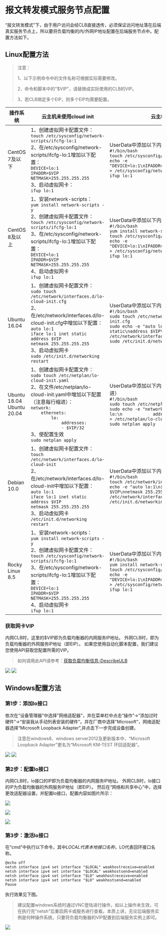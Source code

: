 # 报文转发模式服务节点配置
“报文转发模式”下，由于用户访问会经CLB直接透传，必须保证访问地址落在后端真实服务节点上，所以要将负载均衡的内/外网IP地址配置在后端服务节点中。配置方法如下。


## Linux配置方法

> 注意：
>
> 1、以下示例命令中的文件名称可根据实际需要修改。
>
> 2、命令和脚本中的"$VIP"，请替换成实际使用的CLB的VIP。
>
> 3、若CLB绑定多个EIP，则多个EIP均需要配置。

| 操作系统                       | 云主机未使用cloud init                                       | 云主机使用cloud init                                       |
| ------------------------------ | ------------------------------------------------------------ | ------------------------------------------------------------ |
| CentOS 7及以下                 | 1、创建虚拟网卡配置文件：<br/>```touch /etc/sysconfig/network-scripts/ifcfg-lo:1``` <br/>2、在/etc/sysconfig/network-scripts/ifcfg-lo:1增加以下配置：<br/>```DEVICE=lo:1```<br/>```IPADDR=$VIP```<br/>```NETMASK=255.255.255.255```<br/>3、启动虚拟网卡：<br/>```ifup lo:1``` | UserData中添加以下内容：[UserData说明](https://docs.ucloud.cn/uhost/guide/metadata/userdata)<br/>```#!/bin/bash```<br/>```touch /etc/sysconfig/network-scripts/ifcfg-lo:1```<br/>```echo -e "DEVICE=lo:1\nIPADDR=$VIP\nNETMASK=255.255.255.255"  > /etc/sysconfig/network-scripts/ifcfg-lo:1```<br/>```ifup lo:1``` |
| CentOS 8及以上                 | 1、安装network-scripts：<br/>```yum install network-scripts -y```<br/>2、创建虚拟网卡配置文件：<br/>```touch /etc/sysconfig/network-scripts/ifcfg-lo:1```<br/>3、在/etc/sysconfig/network-scripts/ifcfg-lo:1增加以下配置：<br/>```DEVICE=lo:1```<br/>```IPADDR=$VIP```<br/>```NETMASK=255.255.255.255``` <br/>4、启动虚拟网卡<br/>```ifup lo:1``` | UserData中添加以下内容：[UserData说明](https://docs.ucloud.cn/uhost/guide/metadata/userdata)<br/>```#!/bin/bash```<br/>```yum install network-scripts -y```<br/>```touch /etc/sysconfig/network-scripts/ifcfg-lo:1```<br/>```echo -e "DEVICE=lo:1\nIPADDR=$VIP\nNETMASK=255.255.255.255"  > /etc/sysconfig/network-scripts/ifcfg-lo:1```<br/>```ifup lo:1``` |
| Ubuntu 16.04                   | 1、创建虚拟网卡配置文件：<br/> ```sudo touch /etc/network/interfaces.d/lo-cloud-init.cfg```<br/>2、在/etc/network/interfaces.d/lo-cloud-init.cfg中增加以下配置：<br/>```auto lo:1```<br/>```iface lo:1 inet static```<br/>```address $VIP```<br/>```netmask 255.255.255.255```<br/>3、启动虚拟网卡<br/>```sudo /etc/init.d/networking restart``` | UserData中添加以下内容：[UserData说明](https://docs.ucloud.cn/uhost/guide/metadata/userdata)<br/>```#!/bin/bash```<br/>```sudo touch /etc/network/interfaces.d/lo-cloud-init.cfg```<br/>```sudo echo -e "auto lo:1\niface lo:1 inet static\naddress $VIP\nnetmask 255.255.255.255" > /etc/network/interfaces.d/lo-cloud-init.cfg```<br/>```sudo /etc/init.d/networking restart``` |
| Ubuntu 18.04<br/>Ubuntu 20.04  | 1、创建虚拟网卡配置文件：<br/> ```sudo touch /etc/netplan/lo-cloud-init.yaml```<br/>2、在文件/etc/netplan/lo-cloud-init.yaml中增加以下配置（注意每行缩进）：<br/>```network:```<br/>```    ethernets:```<br/>```        lo:```<br/>```            addresses:```<br/>```            - $VIP/32```<br/>3、使配置生效<br/>```sudo netplan apply``` | UserData中添加以下内容：[UserData说明](https://docs.ucloud.cn/uhost/guide/metadata/userdata)（注意每行缩进）<br/>```#!/bin/bash```<br/>```sudo touch /etc/netplan/lo-cloud-init.yaml```<br/>```sudo echo -e "network:\n    ethernets:\n        lo:\n            addresses:\n            - $VIP/32" > /etc/netplan/lo-cloud-init.yaml```<br/>```sudo netplan apply```  |
| Debian 10.0                    | 1、创建虚拟网卡配置文件：<br/> ```touch /etc/network/interfaces.d/lo-cloud-init```<br/>2、在/etc/network/interfaces.d/lo-cloud-init中增加以下配置：<br/>```auto lo:1```<br/>```iface lo:1 inet static```<br/>```address $VIP```<br/>```netmask 255.255.255.255```<br/>3、启动虚拟网卡<br/>```/etc/init.d/networking restart``` | UserData中添加以下内容：[UserData说明](https://docs.ucloud.cn/uhost/guide/metadata/userdata)<br/>```#!/bin/bash```<br/>```touch /etc/network/interfaces.d/lo-cloud-init```<br/>```echo -e "auto lo:1\niface lo:1 inet static\naddress $VIP\nnetmask 255.255.255.255" > /etc/network/interfaces.d/lo-cloud-init```<br/>```/etc/init.d/networking restart``` |
| Rocky Linux 8.5                | 1、安装network-scripts：<br/>```yum install network-scripts -y```<br/>2、创建虚拟网卡配置文件：<br/>```touch /etc/sysconfig/network-scripts/ifcfg-lo:1``` <br/>3、在/etc/sysconfig/network-scripts/ifcfg-lo:1增加以下配置：<br/>```DEVICE=lo:1```<br/>```IPADDR=$VIP```<br/>```NETMASK=255.255.255.255``` <br/>4、启动虚拟网卡<br/>```ifup lo:1``` | UserData中添加以下内容：[UserData说明](https://docs.ucloud.cn/uhost/guide/metadata/userdata)<br/>```#!/bin/bash```<br/>```yum install network-scripts -y```<br/>```touch /etc/sysconfig/network-scripts/ifcfg-lo:1```<br/>```echo -e "DEVICE=lo:1\nIPADDR=$VIP\nNETMASK=255.255.255.255"  > /etc/sysconfig/network-scripts/ifcfg-lo:1```<br/>```ifup lo:1``` |


### 获取网卡VIP

内网CLB时，这里的$VIP即为负载均衡器的内网服务IP地址。
外网CLB时，即为负载均衡器的外网服务IP地址（即EIP）。
如果您使用自动化脚本配置，我们建议您使用API获取您配置所需的VIP。

> 如何调用此API请参考：[获取负载均衡信息-DescribeULB](https://docs.ucloud.cn/api/ulb-api/describe_ulb)


![](/images/ULB内网截图.png)
![](/images/ULB外网截图.png)


## Windows配置方法

### 第1步：添加lo接口

依次在“设备管理器”中选择"网络适配器"，并在菜单栏中点击“操作”→“添加过时硬件”→“安装我从手动列表安装的硬件”。并在厂商中选择"Microsoft"，网络适配器选择“Microsoft Loopback Adapter”,并点击下一步完成设备创建。

> 注意在windows8、windows server2012及更新版本中，“Microsoft Loopback Adapter”更名为“Microsoft KM-TEST 环回适配器”。

![](/images/windows1-2.png)
![](/images/windows2-2.png)

### 第2步：配置lo接口

内网CLB时，lo接口的IP即为负载均衡器的内网服务IP地址。
外网CLB时，lo接口的IP为负载均衡器的外网服务IP地址（即EIP）。
然后在“网络和共享中心”中，选择更改适配器设置，并配置lo接口，配置内容如图片所示：

![](/images/ULB内网截图.png)

![](/images/ULB外网截图.png)

![](/images/windows3-2.png)

### 第3步：激活lo接口

在“cmd”中执行以下命令，其中$LOCAL代表本地接口名称，$LO代表回环接口名称。
 ```
@echo off
netsh interface ipv4 set interface "$LOCAL" weakhostreceive=enabled
netsh interface ipv4 set interface "$LOCAL" weakhostsend=enabled
netsh interface ipv4 set interface "$LO" weakhostreceive=enabled
netsh interface ipv4 set interface "$LO" weakhostsend=enabled 
Pause
```

执行效果见下图。
> 建议配置windows系统时通过VNC登陆进行操作，如以上操作未生效，可在执行完"netsh"后重启网卡或服务进行查看。本质上讲，无论后端服务实例是何种操作系统，只要将负载均衡器的VIP配置到后端服务实例上即可。

![](/images/win4-2.png)
